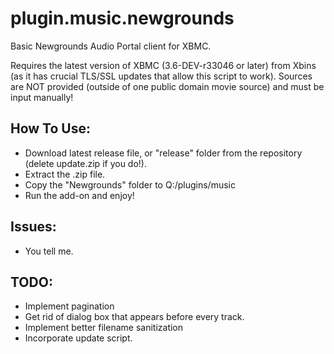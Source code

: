 # plugin.music.newgrounds
Basic Newgrounds Audio Portal client for XBMC.

[](release/default.tbn)

Requires the latest version of XBMC (3.6-DEV-r33046 or later) from Xbins (as it has crucial TLS/SSL updates that allow this script to work). Sources are NOT provided (outside of one public domain movie source) and must be input manually!


## How To Use:
- Download latest release file, or "release" folder from the repository (delete update.zip if you do!).
- Extract the .zip file.
- Copy the "Newgrounds" folder to Q:/plugins/music
- Run the add-on and enjoy!

## Issues:
- You tell me.

## TODO:
- Implement pagination
- Get rid of dialog box that appears before every track.
- Implement better filename sanitization
- Incorporate update script.
